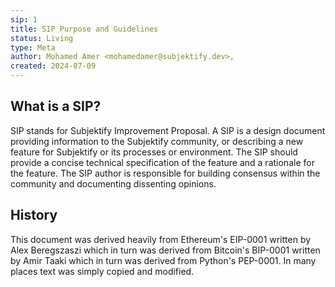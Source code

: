 ```yaml
---
sip: 1
title: SIP Purpose and Guidelines
status: Living
type: Meta
author: Mohamed Amer <mohamedamer@subjektify.dev>,
created: 2024-07-09
---
```


## What is a SIP?

SIP stands for Subjektify Improvement Proposal. A SIP is a design document providing information to the Subjektify community, or describing a new feature for Subjektify or its processes or environment. The SIP should provide a concise technical specification of the feature and a rationale for the feature. The SIP author is responsible for building consensus within the community and documenting dissenting opinions.

## History

This document was derived heavily from Ethereum's EIP-0001 written by Alex Beregszaszi which in turn was derived from Bitcoin's BIP-0001 written by Amir Taaki which in turn was derived from Python's PEP-0001. In many places text was simply copied and modified.
